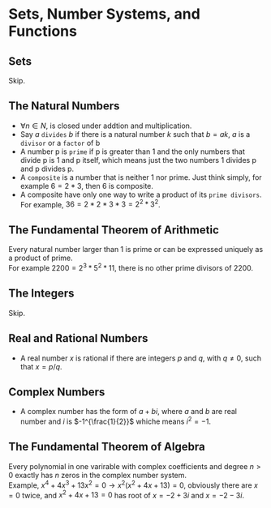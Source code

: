 # Sets, Number Systems, and Functions  
## Sets  
Skip.  

## The Natural Numbers  
* $\forall n \in N$, is closed under addtion and multiplication.  
* Say $a$ `divides` $b$ if there is a natural number $k$ such that $b = ak$, $a$ is a `divisor` or a `factor` of b 
* A number p is `prime` if p is greater than 1 and the only numbers that divide p is 1 and p itself, which means just the two numbers 1 divides p and p divides p.  
* A `composite` is a number that is neither 1 nor prime. Just think simply, for example $6 = 2 * 3$, then 6 is composite.  
* A composite have only one way to write a product of its `prime divisors`. For example, $36 = 2 * 2 * 3 * 3 = 2^2*3^2$.  

## The Fundamental Theorem of Arithmetic   
Every natural number larger than $1$ is prime or can be expressed uniquely as a product of prime.  
For example $2200 = 2^3 * 5^2 * 11$, there is no other prime divisors of 2200.   

## The Integers  
Skip.  

## Real and Rational Numbers  
* A real number $x$ is rational if there are integers $p$ and $q$,  with $q \neq 0$, such that $x = p/q$.  

## Complex Numbers  
* A complex number has the form of $a + bi$, where $a$ and $b$ are real number and $i$ is $-1^{\frac{1}{2}}$ whiche means $i^2 = -1$.  

## The Fundamental Theorem of Algebra  
Every polynomial in one varirable with complex coefficients and degree $n > 0$ exactly has $n$ zeros in the complex number system.  
Example, $x^4 + 4x^3 + 13x^2 = 0 \rightarrow x^2(x^2 + 4x + 13) = 0$, obviously there are $x = 0$ twice, and $x^2 + 4x + 13 = 0$ has root of $x = -2 + 3i$ and $x = -2 - 3i$.  

